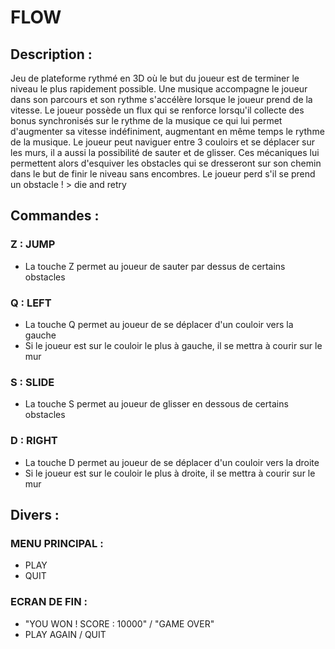 # FLOW

## Description :

Jeu de plateforme rythmé en 3D où le but du joueur est de terminer le niveau le plus rapidement possible.
Une musique accompagne le joueur dans son parcours et son rythme s'accélère lorsque le joueur prend de la vitesse.
Le joueur possède un flux qui se renforce lorsqu'il collecte des bonus synchronisés sur le rythme de la musique ce qui lui permet d'augmenter sa vitesse indéfiniment, augmentant en même temps le rythme de la musique.
Le joueur peut naviguer entre 3 couloirs et se déplacer sur les murs, il a aussi la possibilité de sauter et de glisser.
Ces mécaniques lui permettent alors d'esquiver les obstacles qui se dresseront sur son chemin dans le but de finir le niveau sans encombres.
Le joueur perd s'il se prend un obstacle ! > die and retry

## Commandes :
### Z : JUMP
- La touche Z permet au joueur de sauter par dessus de certains obstacles

### Q : LEFT
- La touche Q permet au joueur de se déplacer d'un couloir vers la gauche
- Si le joueur est sur le couloir le plus à gauche, il se mettra à courir sur le mur

### S : SLIDE
- La touche S permet au joueur de glisser en dessous de certains obstacles

### D : RIGHT
- La touche D permet au joueur de se déplacer d'un couloir vers la droite
- Si le joueur est sur le couloir le plus à droite, il se mettra à courir sur le mur

## Divers :
### MENU PRINCIPAL :
- PLAY
- QUIT

### ECRAN DE FIN :
- "YOU WON ! SCORE : 10000" / "GAME OVER"
- PLAY AGAIN / QUIT
